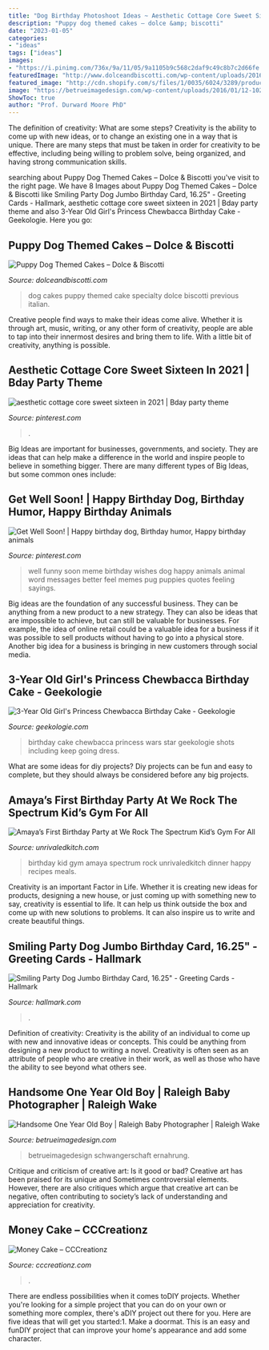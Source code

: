 ```yaml
---
title: "Dog Birthday Photoshoot Ideas ~ Aesthetic Cottage Core Sweet Sixteen In 2021"
description: "Puppy dog themed cakes – dolce &amp; biscotti"
date: "2023-01-05"
categories:
- "ideas"
tags: ["ideas"]
images:
- "https://i.pinimg.com/736x/9a/11/05/9a1105b9c568c2daf9c49c8b7c2d66fe.jpg"
featuredImage: "http://www.dolceandbiscotti.com/wp-content/uploads/2016/08/Puppy-Dog-Themed-Cakes-1-e1472477127974.jpeg"
featured_image: "http://cdn.shopify.com/s/files/1/0035/6024/3289/products/54423239_10205556004135804_7597781500058140672_n_1200x1200.jpg?v=1571724877"
image: "https://betrueimagedesign.com/wp-content/uploads/2016/01/12-10286-post/first-birthday-outdoor-photos(pp_w768_h1664).jpg"
ShowToc: true
author: "Prof. Durward Moore PhD"
---
```



The definition of creativity: What are some steps?
Creativity is the ability to come up with new ideas, or to change an existing one in a way that is unique. There are many steps that must be taken in order for creativity to be effective, including being willing to problem solve, being organized, and having strong communication skills.

	

		
searching about Puppy Dog Themed Cakes – Dolce &amp; Biscotti you've visit to the right page. We have 8 Images about Puppy Dog Themed Cakes – Dolce &amp; Biscotti like Smiling Party Dog Jumbo Birthday Card, 16.25&quot; - Greeting Cards - Hallmark, aesthetic cottage core sweet sixteen in 2021 | Bday party theme and also 3-Year Old Girl&#039;s Princess Chewbacca Birthday Cake - Geekologie. Here you go:
		
    
## Puppy Dog Themed Cakes – Dolce &amp; Biscotti

<img loading=lazy src="http://www.dolceandbiscotti.com/wp-content/uploads/2016/08/Puppy-Dog-Themed-Cakes-1-e1472477127974.jpeg" onerror="this.onerror=null;this.src='https://tse1.mm.bing.net/th?id=OIP.CZxYY5_S4dhumIoyfatNjwHaFi&amp;pid=15.1';" alt="Puppy Dog Themed Cakes – Dolce &amp; Biscotti">

_Source: dolceandbiscotti.com_

>dog cakes puppy themed cake specialty dolce biscotti previous italian. 

	

Creative people find ways to make their ideas come alive. Whether it is through art, music, writing, or any other form of creativity, people are able to tap into their innermost desires and bring them to life. With a little bit of creativity, anything is possible.

    
## Aesthetic Cottage Core Sweet Sixteen In 2021 | Bday Party Theme

<img loading=lazy src="https://i.pinimg.com/736x/9a/11/05/9a1105b9c568c2daf9c49c8b7c2d66fe.jpg" onerror="this.onerror=null;this.src='https://tse3.mm.bing.net/th?id=OIP.gNHsWDZMnHsMj5pWhSz1MgHaLH&amp;pid=15.1';" alt="aesthetic cottage core sweet sixteen in 2021 | Bday party theme">

_Source: pinterest.com_

>. 

	

Big Ideas are important for businesses, governments, and society. They are ideas that can help make a difference in the world and inspire people to believe in something bigger. There are many different types of Big Ideas, but some common ones include: 

    
## Get Well Soon! | Happy Birthday Dog, Birthday Humor, Happy Birthday Animals

<img loading=lazy src="https://i.pinimg.com/736x/57/99/c1/5799c1a4579a6696506dd19b28afff64--coping-quotes-get-well-wishes.jpg" onerror="this.onerror=null;this.src='https://tse4.mm.bing.net/th?id=OIP.NqTTbMGKAB9GbsSXNJnSZQAAAA&amp;pid=15.1';" alt="Get Well Soon! | Happy birthday dog, Birthday humor, Happy birthday animals">

_Source: pinterest.com_

>well funny soon meme birthday wishes dog happy animals animal word messages better feel memes pug puppies quotes feeling sayings. 

	

Big ideas are the foundation of any successful business. They can be anything from a new product to a new strategy. They can also be ideas that are impossible to achieve, but can still be valuable for businesses. For example, the idea of online retail could be a valuable idea for a business if it was possible to sell products without having to go into a physical store. Another big idea for a business is bringing in new customers through social media.

    
## 3-Year Old Girl&#039;s Princess Chewbacca Birthday Cake - Geekologie

<img loading=lazy src="http://geekologie.com/2015/12/11/princess-chewbacca-cake-2.jpg" onerror="this.onerror=null;this.src='https://tse1.mm.bing.net/th?id=OIP.Ar4_ZBq49PrsLHBonFxwXAHaKW&amp;pid=15.1';" alt="3-Year Old Girl&#039;s Princess Chewbacca Birthday Cake - Geekologie">

_Source: geekologie.com_

>birthday cake chewbacca princess wars star geekologie shots including keep going dress. 

	

What are some ideas for diy projects?
Diy projects can be fun and easy to complete, but they should always be considered before any big projects.

    
## Amaya’s First Birthday Party At We Rock The Spectrum Kid’s Gym For All

<img loading=lazy src="https://www.unrivaledkitch.com/wp-content/uploads/2014/09/001.jpg" onerror="this.onerror=null;this.src='https://tse1.mm.bing.net/th?id=OIP.gPf-OWg_ckRuAVrEEWBesgHaJ4&amp;pid=15.1';" alt="Amaya’s First Birthday Party at We Rock The Spectrum Kid’s Gym For All">

_Source: unrivaledkitch.com_

>birthday kid gym amaya spectrum rock unrivaledkitch dinner happy recipes meals. 

	

Creativity is an important Factor in Life. Whether it is creating new ideas for products, designing a new house, or just coming up with something new to say, creativity is essential to life. It can help us think outside the box and come up with new solutions to problems. It can also inspire us to write and create beautiful things.

    
## Smiling Party Dog Jumbo Birthday Card, 16.25&quot; - Greeting Cards - Hallmark

<img loading=lazy src="https://www.hallmark.com/dw/image/v2/AALB_PRD/on/demandware.static/-/Sites-hallmark-master/default/dw63baaec0/images/finished-goods/Smiling-Party-Dog-Jumbo-Birthday-Card-1625-root-999CBG3000_PV.1.CBG3000.jpg_Source_Image.jpg" onerror="this.onerror=null;this.src='https://tse1.mm.bing.net/th?id=OIP.fK6DwKLQ5qkk2CR1y95FggHaKx&amp;pid=15.1';" alt="Smiling Party Dog Jumbo Birthday Card, 16.25&quot; - Greeting Cards - Hallmark">

_Source: hallmark.com_

>. 

	

Definition of creativity:
Creativity is the ability of an individual to come up with new and innovative ideas or concepts. This could be anything from designing a new product to writing a novel. Creativity is often seen as an attribute of people who are creative in their work, as well as those who have the ability to see beyond what others see.

    
## Handsome One Year Old Boy | Raleigh Baby Photographer | Raleigh Wake

<img loading=lazy src="https://betrueimagedesign.com/wp-content/uploads/2016/01/12-10286-post/first-birthday-outdoor-photos(pp_w768_h1664).jpg" onerror="this.onerror=null;this.src='https://tse3.mm.bing.net/th?id=OIP.a2oKw1mI1uuLM4IyKuwpOwHaQD&amp;pid=15.1';" alt="Handsome One Year Old Boy | Raleigh Baby Photographer | Raleigh Wake">

_Source: betrueimagedesign.com_

>betrueimagedesign schwangerschaft ernahrung. 

	

Critique and criticism of creative art: Is it good or bad?
Creative art has been praised for its unique and Sometimes controversial elements. However, there are also critiques which argue that creative art can be negative, often contributing to society’s lack of understanding and appreciation for creativity.

    
## Money Cake – CCCreationz

<img loading=lazy src="http://cdn.shopify.com/s/files/1/0035/6024/3289/products/54423239_10205556004135804_7597781500058140672_n_1200x1200.jpg?v=1571724877" onerror="this.onerror=null;this.src='https://tse2.mm.bing.net/th?id=OIP.cftOfd52g_8_IjIf99rc-gHaNd&amp;pid=15.1';" alt="Money Cake – CCCreationz">

_Source: cccreationz.com_

>. 

	

There are endless possibilities when it comes toDIY projects. Whether you're looking for a simple project that you can do on your own or something more complex, there's aDIY project out there for you. Here are five ideas that will get you started:1. Make a doormat. This is an easy and funDIY project that can improve your home's appearance and add some character.

